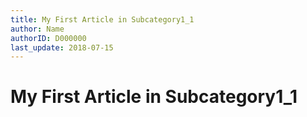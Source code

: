 ```yaml
---
title: My First Article in Subcategory1_1
author: Name
authorID: D000000
last_update: 2018-07-15
---
```

# My First Article in Subcategory1_1
